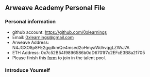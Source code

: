 ## Arweave Academy Personal File

### Personal information

- github account: https://github.com/0xlearnings
- Email: 0xlearnings@gmail.com
- Arweave Address: N4JGXO8p8FE2gqdkmQe4msed2oHmyaWdhvqgLZWrJ7A
- ETH Address: 0x7c52B54f9896586b0dD6701f7c2EFcE3B8a21705
- Please finish this [form](https://docs.google.com/forms/d/e/1FAIpQLSfWA5fIIcBgmRppm3jNz5vmf9Mai_QMVil-2pO4r7YKn_Zhtw/viewform?usp=sf_link) to join in the talent pool.

### Introduce Yourself

